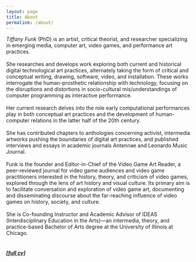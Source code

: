 ```yaml
---
layout: page
title: About
permalink: /about/
---
```


<html>

<body><p>
<em>Tiffany Funk</em> (PhD) is an artist, critical theorist, and researcher specializing in emerging media, computer art, video games, and performance art practices.
<br /><br />
She researches and develops work exploring both current and historical digital technological art practices, alternately taking the form of critical and conceptual writing, drawing, software, video, and installation. These works interrogate the human-prosthetic relationship with technology, focusing on the disruptions and distortions in socio-cultural mis/understandings of computer programming as interactive performance.
<br /><br />
Her current research delves into the role early computational performances play in both conceptual art practices and the development of human-computer relations in the latter half of the 20th century.
<br /><br />
She has contributed chapters to anthologies concerning activist, intermedia artworks pushing the boundaries of digital art practices, and published interviews and essays in academic journals Antennae and Leonardo Music Journal.
<br /><br />
Funk is the founder and Editor-in-Chief of the Video Game Art Reader, a peer-reviewed journal for video game audiences and video game practitioners interested in the history, theory, and criticism of video games, explored through the lens of art history and visual culture. Its primary aim is to facilitate conversation and exploration of video game art, documenting and disseminating discourse about the far-reaching influence of video games on history, society, and culture.
<br /><br />
She is Co-founding Instructor and Academic Advisor of IDEAS (Interdisciplinary Education in the Arts)—an intermedia, theory, and practice-based Bachelor of Arts degree at the University of Illinois at Chicago.
<br /><br />
<h5><a href="/assets/tfunk_2022.08.22_cv.pdf">[full cv]</a></h5>
</li>
</p>
</body>

</html>

